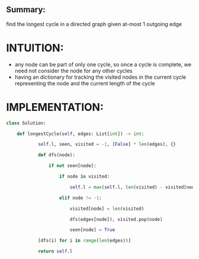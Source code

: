 ## Summary:
find the longest cycle in a directed graph given at-most 1 outgoing edge

# INTUITION:
- any node can be part of only one cycle, so once a cycle is complete, we need not consider the node for any other cycles
- having an dictionary for tracking the visited nodes in the current cycle representing the node and the current length of the cycle

# IMPLEMENTATION:
```python
class Solution:

    def longestCycle(self, edges: List[int]) -> int:

            self.l, seen, visited = -1, [False] * len(edges), {}

            def dfs(node):

                if not seen[node]:

                    if node in visited:

                        self.l = max(self.l, len(visited) - visited[node])

                    elif node != -1:

                        visited[node] = len(visited)

                        dfs(edges[node]), visited.pop(node)

                        seen[node] = True

            [dfs(i) for i in range(len(edges))]

            return self.l
```